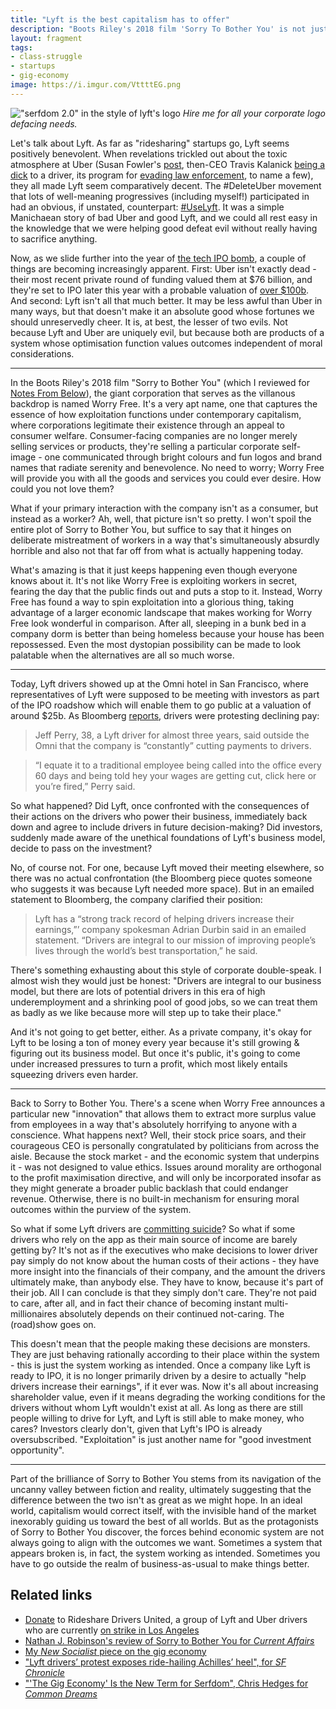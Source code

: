 ```yaml
---
title: "Lyft is the best capitalism has to offer"
description: "Boots Riley's 2018 film 'Sorry To Bother You' is not just a piece of speculative fiction - it depicts a dystopian future that's already here."
layout: fragment
tags:
- class-struggle
- startups
- gig-economy
image: https://i.imgur.com/VttttEG.png
---
```


!["serfdom 2.0" in the style of lyft's logo](https://i.imgur.com/VttttEG.png)
_Hire me for all your corporate logo defacing needs._

Let's talk about Lyft. As far as "ridesharing" startups go, Lyft seems positively benevolent. When revelations trickled out about the toxic atmosphere at Uber (Susan Fowler's [post](https://www.susanjfowler.com/blog/2017/2/19/reflecting-on-one-very-strange-year-at-uber), then-CEO Travis Kalanick [being a dick](https://www.bloomberg.com/news/articles/2017-02-28/in-video-uber-ceo-argues-with-driver-over-falling-fares) to a driver, its program for [evading law enforcement](https://www.nytimes.com/2017/03/03/technology/uber-greyball-program-evade-authorities.html), to name a few), they all made Lyft seem comparatively decent. The #DeleteUber movement that lots of well-meaning progressives (including myself!) participated in had an obvious, if unstated, counterpart: [#UseLyft](https://theweek.com/speedreads/826667/lyfts-revenue-skyrocketed-after-deleteuber-took). It was a simple Manichaean story of bad Uber and good Lyft, and we could all rest easy in the knowledge that we were helping good defeat evil without really having to sacrifice anything.

Now, as we slide further into the year of [the tech IPO bomb](/posts/fragments-57), a couple of things are becoming increasingly apparent. First: Uber isn't exactly dead - their most recent private round of funding valued them at $76 billion, and they're set to IPO later this year with a probable valuation of [over $100b](https://www.cnbc.com/2019/03/22/nyse-wins-uber-pinterest-listings-sources.html). And second: Lyft isn't all that much better. It may be less awful than Uber in many ways, but that doesn't make it an absolute good whose fortunes we should unreservedly cheer. It is, at best, the lesser of two evils. Not because Lyft and Uber are uniquely evil, but because both are products of a system whose optimisation function values outcomes independent of moral considerations.

***

In the Boots Riley's 2018 film "Sorry to Bother You" (which I reviewed for [Notes From Below](https://notesfrombelow.org/article/sorry-to-bother-you-tech-worker-organising)), the giant corporation that serves as the villanous backdrop is named Worry Free. It's a very apt name, one that captures the essence of how exploitation functions under contemporary capitalism, where corporations legitimate their existence through an appeal to consumer welfare. Consumer-facing companies are no longer merely selling services or products, they're selling a particular corporate self-image - one communicated through bright colours and fun logos and brand names that radiate serenity and benevolence. No need to worry; Worry Free will provide you with all the goods and services you could ever desire. How could you not love them?

What if your primary interaction with the company isn't as a consumer, but instead as a worker? Ah, well, that picture isn't so pretty. I won't spoil the entire plot of Sorry to Bother You, but suffice to say that it hinges on deliberate mistreatment of workers in a way that's simultaneously absurdly horrible and also not that far off from what is actually happening today.

What's amazing is that it just keeps happening even though everyone knows about it. It's not like Worry Free is exploiting workers in secret, fearing the day that the public finds out and puts a stop to it. Instead, Worry Free has found a way to spin exploitation into a glorious thing, taking advantage of a larger economic landscape that makes working for Worry Free look wonderful in comparison. After all, sleeping in a bunk bed in a company dorm is better than being homeless because your house has been repossessed. Even the most dystopian possibility can be made to look palatable when the alternatives are all so much worse.

***

Today, Lyft drivers showed up at the Omni hotel in San Francisco, where representatives of Lyft were supposed to be meeting with investors as part of the IPO roadshow which will enable them to go public at a valuation of around $25b. As Bloomberg [reports](https://www.bloomberg.com/news/articles/2019-03-25/lyft-moves-san-francisco-ipo-roadshow-as-local-drivers-protest), drivers were protesting declining pay:

> Jeff Perry, 38, a Lyft driver for almost three years, said outside the Omni that the company is “constantly” cutting payments to drivers.

> “I equate it to a traditional employee being called into the office every 60 days and being told hey your wages are getting cut, click here or you’re fired,” Perry said.

So what happened? Did Lyft, once confronted with the consequences of their actions on the drivers who power their business, immediately back down and agree to include drivers in future decision-making? Did investors, suddenly made aware of the unethical foundations of Lyft's business model, decide to pass on the investment?

No, of course not. For one, because Lyft moved their meeting elsewhere, so there was no actual confrontation (the Bloomberg piece quotes someone who suggests it was because Lyft needed more space). But in an emailed statement to Bloomberg, the company clarified their position:

> Lyft has a “strong track record of helping drivers increase their earnings,”’ company spokesman Adrian Durbin said in an emailed statement. “Drivers are integral to our mission of improving people’s lives through the world’s best transportation,” he said.

There's something exhausting about this style of corporate double-speak. I almost wish they would just be honest: "Drivers are integral to our business model, but there are lots of potential drivers in this era of high underemployment and a shrinking pool of good jobs, so we can treat them as badly as we like because more will step up to take their place."

And it's not going to get better, either. As a private company, it's okay for Lyft to be losing a ton of money every year because it's still growing & figuring out its business model. But once it's public, it's going to come under increased pressures to turn a profit, which most likely entails squeezing drivers even harder.

***

Back to Sorry to Bother You. There's a scene when Worry Free announces a particular new "innovation" that allows them to extract more surplus value from employees in a way that's absolutely horrifying to anyone with a conscience. What happens next? Well, their stock price soars, and their courageous CEO is personally congratulated by politicians from across the aisle. Because the stock market - and the economic system that underpins it - was not designed to value ethics. Issues around morality are orthogonal to the profit maximisation directive, and will only be incorporated insofar as they might generate a broader public backlash that could endanger revenue. Otherwise, there is no built-in mechanism for ensuring moral outcomes within the purview of the system.

So what if some Lyft drivers are [committing suicide](https://www.nydailynews.com/new-york/ny-lyft-driver-suicide-20190325-ikwkmfsgifc5lburju6csj6l4e-story.html)? So what if some drivers who rely on the app as their main source of income are barely getting by? It's not as if the executives who make decisions to lower driver pay simply do not know about the human costs of their actions - they have more insight into the financials of their company, and the amount the drivers ultimately make, than anybody else. They have to know, because it's part of their job. All I can conclude is that they simply don't care. They're not paid to care, after all, and in fact their chance of becoming instant multi-millionaires absolutely depends on their continued not-caring. The (road)show goes on.

This doesn't mean that the people making these decisions are monsters. They are just behaving rationally according to their place within the system - this is just the system working as intended. Once a company like Lyft is ready to IPO, it is no longer primarily driven by a desire to actually "help drivers increase their earnings", if it ever was. Now it's all about increasing shareholder value, even if it means degrading the working conditions for the drivers without whom Lyft wouldn't exist at all. As long as there are still people willing to drive for Lyft, and Lyft is still able to make money, who cares? Investors clearly don't, given that Lyft's IPO is already oversubscribed. "Exploitation" is just another name for "good investment opportunity".

***

Part of the brilliance of Sorry to Bother You stems from its navigation of the uncanny valley between fiction and reality, ultimately suggesting that the difference between the two isn't as great as we might hope. In an ideal world, capitalism would correct itself, with the invisible hand of the market inexorably guiding us toward the best of all worlds. But as the protagonists of Sorry to Bother You discover, the forces behind economic system are not always going to align with the outcomes we want. Sometimes a system that appears broken is, in fact, the system working as intended. Sometimes you have to go outside the realm of business-as-usual to make things better.

## Related links

* [Donate](https://drivers-united.org/donate) to Rideshare Drivers United, a group of Lyft and Uber drivers who are currently [on strike in Los Angeles](https://www.vox.com/2019/3/25/18280718/uber-lyft-drivers-strike-la-los-angeles)
* [Nathan J. Robinson's review of Sorry to Bother You for _Current Affairs_](https://www.currentaffairs.org/2018/07/sorry-to-bother-you-and-the-rationality-of-evil)
* [My _New Socialist_ piece on the gig economy](https://newsocialist.org.uk/the-gig-economy/)
* ["Lyft drivers’ protest exposes ride-hailing Achilles’ heel", for _SF Chronicle_](https://www.sfchronicle.com/business/article/Lyft-drivers-protest-exposes-ride-hailing-13715265.php)
* ["'The Gig Economy' Is the New Term for Serfdom", Chris Hedges for _Common Dreams_](https://www.commondreams.org/views/2018/03/26/gig-economy-new-term-serfdom)
